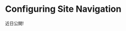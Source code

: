 # Configuring Site Navigation

近日公開\!


<!--
This content should probably be moved out to being part of Managing / Configuring Site Navigation / Changing Site Navigation Order and Hierarchy or something like that.

Creating a page by default also adds it to any Navigation Menus that are configured to have new pages added to them. You can drag and drop pages to reorder their position in the page hierarchy (and subsequently the default navigation that users see). Drag a page on top of an existing page to create a child page.

If you don't want a new page added to a specific Navigation Menu that is listed during page creation, uncheck the box for that menu. Pages are as flexible as pages you'd create manually without Liferay Portal. Using an intuitive interface, you can define your Site any way you want. You can create and remove pages, export and import them, set their layouts, define how they are indexed by search engines, and more. -->

